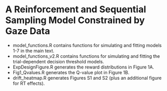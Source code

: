 # A Reinforcement and Sequential Sampling Model Constrained by Gaze Data

* model_functions.R contains functions for simulating and fitting models 1-7 in the main text.
* model_functions_v2.R contains functions for simulating and fitting the trial-dependent decision threshold models.
* ExpDesignFigure.R generates the reward distributions in Figure 1A.
* Fig1_Qvalues.R generates the Q-value plot in Figure 1B.
* drift_heatmap.R generates Figures S1 and S2 (plus an additional figure for RT effects).

